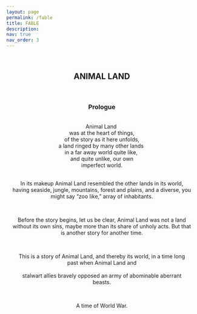 ```yaml
---
layout: page
permalink: /fable
title: FABLE
description: 
nav: true
nav_order: 3
---
```


<!--<div style="display: flex; align-items: flex-start; margin-bottom: 20px;">

  <div style="flex: 0 0 100px; margin-right: 40px;"> 
    <img src="assets/img/animal_land.jpg" alt="Animal Land" style="height: 300px; width: auto;">
  </div>-->

 <div style="white-space: pre-wrap;text-align: center;">
<h2 style="text-align: center;">ANIMAL LAND</h2>
<h3 style="text-align: center;">Prologue</h3>
Animal Land 
was at the heart of things,
of the story as it here unfolds,
a land ringed by many other lands 
in a far away world quite like, 
and quite unlike, our own
imperfect world.

In its makeup
Animal Land resembled 
the other lands in its world,
having seaside, jungle, mountains, 
forest and plains, and a diverse, 
you might say “zoo like,” 
array of inhabitants.

Before the story
begins, let us be clear,
Animal Land was not a land
without its own sins, maybe more
than its share of unholy acts.
But that is another story
for another time.

This is a story 
of Animal Land, and 
thereby its world, in a time
long past when Animal Land and  
stalwart allies bravely opposed
an army of abominable 
aberrant beasts.

A time of World War.
</div>
<!--</div>-->


